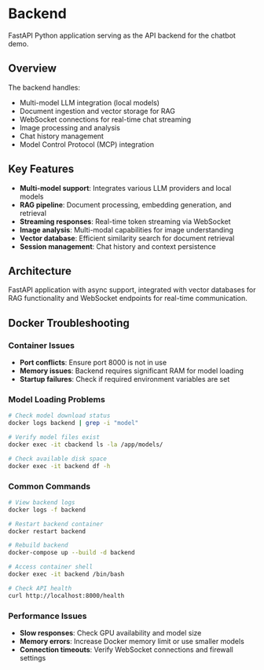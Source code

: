 # Backend

FastAPI Python application serving as the API backend for the chatbot demo.

## Overview

The backend handles:
- Multi-model LLM integration (local models)
- Document ingestion and vector storage for RAG
- WebSocket connections for real-time chat streaming
- Image processing and analysis
- Chat history management
- Model Control Protocol (MCP) integration

## Key Features

- **Multi-model support**: Integrates various LLM providers and local models
- **RAG pipeline**: Document processing, embedding generation, and retrieval
- **Streaming responses**: Real-time token streaming via WebSocket
- **Image analysis**: Multi-modal capabilities for image understanding
- **Vector database**: Efficient similarity search for document retrieval
- **Session management**: Chat history and context persistence

## Architecture

FastAPI application with async support, integrated with vector databases for RAG functionality and WebSocket endpoints for real-time communication.

## Docker Troubleshooting

### Container Issues
- **Port conflicts**: Ensure port 8000 is not in use
- **Memory issues**: Backend requires significant RAM for model loading
- **Startup failures**: Check if required environment variables are set

### Model Loading Problems
```bash
# Check model download status
docker logs backend | grep -i "model"

# Verify model files exist
docker exec -it cbackend ls -la /app/models/

# Check available disk space
docker exec -it backend df -h
```

### Common Commands
```bash
# View backend logs
docker logs -f backend

# Restart backend container
docker restart backend

# Rebuild backend
docker-compose up --build -d backend

# Access container shell
docker exec -it backend /bin/bash

# Check API health
curl http://localhost:8000/health
```

### Performance Issues
- **Slow responses**: Check GPU availability and model size
- **Memory errors**: Increase Docker memory limit or use smaller models
- **Connection timeouts**: Verify WebSocket connections and firewall settings
